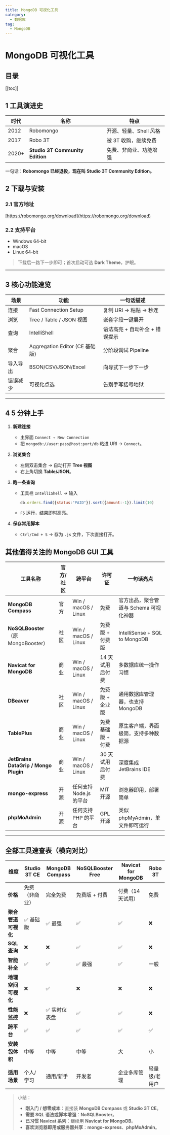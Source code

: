 ```yaml
---
title: MongoDB 可视化工具
category:
  - 数据库
tag:
  - MongoDB
---
```



# MongoDB 可视化工具  

## 目录

[[toc]]

## 1 工具演进史

| 时代 | 名称 | 特点 |
|---|---|---|
| 2012 | Robomongo | 开源、轻量、Shell 风格 |
| 2017 | Robo 3T | 被 3T 收购，继续免费 |
| 2020+ | **Studio 3T Community Edition** | 免费、非商业、功能增强 |

一句话：**Robomongo 已经退役，现在叫 Studio 3T Community Edition。**

## 2 下载与安装

### 2.1 官方地址  

[https://robomongo.org/download](https://robomongo.org/download)

### 2.2 支持平台  
- Windows 64-bit  
- macOS  
- Linux 64-bit  

> 下载后一路下一步即可；首次启动可选 **Dark Theme**，护眼。

---

## 3 核心功能速览
| 场景 | 功能 | 一句话描述 |
|---|---|---|
| 连接 | Fast Connection Setup | 复制 URI → 粘贴 → 秒连 |
| 浏览 | Tree / Table / JSON 视图 | 嵌套字段一键展开 |
| 查询 | IntelliShell | 语法高亮 + 自动补全 + 错误提示 |
| 聚合 | Aggregation Editor (CE 基础版) | 分阶段调试 Pipeline |
| 导入导出 | BSON/CSV/JSON/Excel | 向导式下一步下一步 |
| 错误减少 | 可视化点选 | 告别手写括号地狱 |

---

## 4 5 分钟上手
1. **新建连接**  
   - 主界面 `Connect → New Connection`  
   - 把 `mongodb://user:pass@host:port/db` 粘进 URI → `Connect`。

2. **浏览集合**  
   - 左侧双击集合 → 自动打开 **Tree 视图**  
   - 右上角切换 **Table/JSON**。

3. **跑一条查询**  
   - 工具栏 `IntelliShell` → 输入  
     ```js
     db.orders.find({status:"PAID"}).sort({amount:-1}).limit(10)
     ```
   - `F5` 运行，结果即时高亮。

4. **保存常用脚本**  
   - `Ctrl/Cmd + S` → 存为 `.js` 文件，下次直接打开。


## 其他值得关注的 MongoDB GUI 工具

| 工具名称 | 官方/社区 | 跨平台 | 许可证 | 一句话亮点 |
|---|---|---|---|---|
| **MongoDB Compass** | 官方 | Win / macOS / Linux | 免费 | 官方出品，聚合管道与 Schema 可视化神器 |
| **NoSQLBooster**（原 MongoBooster） | 社区 | Win / macOS / Linux | 免费版 + 付费版 | IntelliSense + SQL to MongoDB |
| **Navicat for MongoDB** | 商业 | Win / macOS / Linux | 14 天试用后付费 | 多数据库统一操作习惯 |
| **DBeaver** | 社区 | Win / macOS / Linux | 免费版 + 企业版 | 通用数据库管理器，也支持 MongoDB |
| **TablePlus** | 商业 | Win / macOS / Linux | 免费基础版 + 付费 | 原生客户端，界面极简，支持多种数据源 |
| **JetBrains DataGrip / Mongo Plugin** | 商业 | Win / macOS / Linux | 30 天试用后付费 | 深度集成 JetBrains IDE |
| **mongo-express** | 开源 | 任何支持 Node.js 的平台 | MIT 开源 | 浏览器即用，部署简单 |
| **phpMoAdmin** | 开源 | 任何支持 PHP 的平台 | GPL 开源 | 类似 phpMyAdmin，单文件即可运行 |

---

## 全部工具速查表（横向对比）

| 维度 | Studio 3T CE | MongoDB Compass | NoSQLBooster Free | Navicat for MongoDB | Robo 3T |
|---|---|---|---|---|---|
| **价格** | 免费（非商业） | 完全免费 | 免费版 + 付费 | 付费（14 天试用） | 免费 |
| **聚合管道可视化** | ✅ 基础版 | ✅ 最强 | ✅ | ✅ | ❌ |
| **SQL 查询** | ❌ | ❌ | ✅ | ✅ | ❌ |
| **智能补全** | ✅ | ✅ | ✅ 最强 | ✅ | 一般 |
| **地理空间可视化** | ❌ | ✅ | ❌ | ❌ | ❌ |
| **性能监控** | ❌ | ✅ 实时仪表盘 | ✅ | ✅ | ❌ |
| **跨平台** | ✅ | ✅ | ✅ | ✅ | ✅ |
| **安装包体积** | 中等 | 中等 | 中等 | 大 | 小 |
| **适用场景** | 个人/学习 | 通用/新手 | 开发者 | 企业多库管理 | 轻量级/老用户 |

> 小结：  
> - **刚入门 / 想零成本**：直接装 **MongoDB Compass** 或 **Studio 3T CE**。  
> - **需要 SQL 语法或脚本增强**：**NoSQLBooster**。  
> - **已习惯 Navicat 系列**：继续用 **Navicat for MongoDB**。  
> - **喜欢浏览器即用或服务器共享**：**mongo-express**、**phpMoAdmin**。